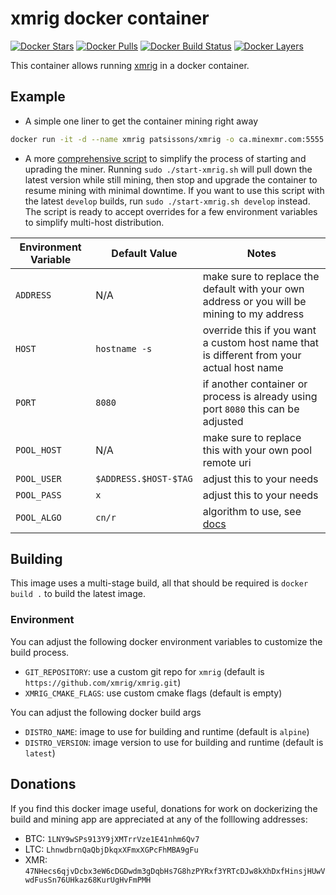 # xmrig docker container

[![Docker Stars](https://img.shields.io/docker/stars/patsissons/xmrig.svg)](https://hub.docker.com/r/patsissons/xmrig/) [![Docker Pulls](https://img.shields.io/docker/pulls/patsissons/xmrig.svg)](https://hub.docker.com/r/patsissons/xmrig/) [![Docker Build Status](https://img.shields.io/docker/cloud/build/patsissons/xmrig.svg)](https://hub.docker.com/r/patsissons/xmrig/builds) [![Docker Layers](https://images.microbadger.com/badges/image/patsissons/xmrig.svg)](https://microbadger.com/images/patsissons/xmrig)

This container allows running [xmrig](https://github.com/xmrig/xmrig) in a docker container.

## Example

* A simple one liner to get the container mining right away

```bash
docker run -it -d --name xmrig patsissons/xmrig -o ca.minexmr.com:5555 -u 47NHecs6qjvDcbx3eW6cDGDwdm3gDqbHs7G8hzPYRxf3YRTcDJw8kXhDxfHinsjHUwVwdFusSn76UHkaz68KurUgHvFmPMH.github-xmrig -p x -a cn/r
```

* A more [comprehensive script](https://github.com/patsissons/xmrig-docker/blob/master/start-xmrig.sh) to simplify the process of starting and uprading the miner. Running `sudo ./start-xmrig.sh` will pull down the latest version while still mining, then stop and upgrade the container to resume mining with minimal downtime. If you want to use this
script with the latest `develop` builds, run `sudo ./start-xmrig.sh develop` instead. The script is ready to accept overrides for a few environment variables to simplify multi-host distribution.

|Environment Variable|Default Value|Notes|
|-|-|-|
|`ADDRESS`|N/A|make sure to replace the default with your own address or you will be mining to my address|
|`HOST`|`hostname -s`|override this if you want a custom host name that is different from your actual host name|
|`PORT`|`8080`|if another container or process is already using port `8080` this can be adjusted|
|`POOL_HOST`|N/A|make sure to replace this with your own pool remote uri|
|`POOL_USER`|`$ADDRESS.$HOST-$TAG`|adjust this to your needs|
|`POOL_PASS`|`x`|adjust this to your needs|
|`POOL_ALGO`|`cn/r`|algorithm to use, see [docs](https://github.com/xmrig/xmrig/blob/master/doc/ALGORITHMS.md#algorithm-names)|

## Building

This image uses a multi-stage build, all that should be required is `docker build .` to build the latest image.

### Environment

You can adjust the following docker environment variables to customize the build process.

* `GIT_REPOSITORY`: use a custom git repo for `xmrig` (default is `https://github.com/xmrig/xmrig.git`)
* `XMRIG_CMAKE_FLAGS`: use custom cmake flags (default is empty)

You can adjust the following docker build args

* `DISTRO_NAME`: image to use for building and runtime (default is `alpine`)
* `DISTRO_VERSION`: image version to use for building and runtime (default is `latest`)

## Donations

If you find this docker image useful, donations for work on dockerizing the build and mining app are appreciated at any of the folllowing addresses:

* BTC: `1LNY9wSPs913Y9jXMTrrVze1E41nhm6Qv7`
* LTC: `LhnwdbrnQaQbjDkqxXFmxXGPcFhMBA9gFu`
* XMR: `47NHecs6qjvDcbx3eW6cDGDwdm3gDqbHs7G8hzPYRxf3YRTcDJw8kXhDxfHinsjHUwVwdFusSn76UHkaz68KurUgHvFmPMH`
